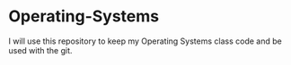 # Operating-Systems

I will use this repository to keep my Operating Systems class code and be used with the git.
